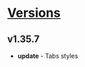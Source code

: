 # [Versions](https://github.com/Tracktor/design-system/releases)

## v1.35.7
- **update** - Tabs styles
